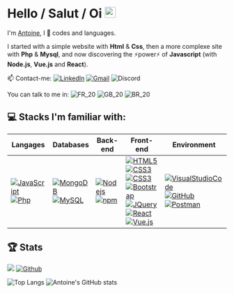 # Hello / Salut / Oi <img height="25" src="https://camo.githubusercontent.com/e8e7b06ecf583bc040eb60e44eb5b8e0ecc5421320a92929ce21522dbc34c891/68747470733a2f2f6d656469612e67697068792e636f6d2f6d656469612f6876524a434c467a6361737252346961377a2f67697068792e676966">

I'm [Antoine](https://antoinebollinger.github.io/), I 💙 codes and languages.

I started with a simple website with **Html** & **Css**, then a more complexe site with **Php** & **Mysql**, and now discovering the ⚡power⚡ of **Javascript** (with **Node.js**, **Vue.js** and **React**).

📫 Contact-me:
[![LinkedIn](https://img.shields.io/badge/-LinkedIn-blue?logo=linkedin)](https://www.linkedin.com/in/antoinebollinger)
[![Gmail](https://img.shields.io/badge/-Gmail-black?logo=gmail)](mailto:antoine.bollinger@gmail.com)
![Discord](https://img.shields.io/badge/-AntoineBo%239898-black?logo=discord)

You can talk to me in:
![FR_20](https://user-images.githubusercontent.com/56133015/116658351-1a815380-a990-11eb-9ee6-d8ac3eafe36a.jpg)
![GB_20](https://user-images.githubusercontent.com/56133015/116658353-1b19ea00-a990-11eb-92af-9e38a7880e15.jpg)
![BR_20](https://user-images.githubusercontent.com/56133015/116658354-1b19ea00-a990-11eb-9327-f47cee7acb6f.jpg)

## 💻 Stacks I'm familiar with:

| Langages | Databases | Back-end |Front-end | Environment |
| --- | --- | --- | --- | --- |
| [![JavaScript](https://img.shields.io/badge/-JavaScript-black?logo=javascript)](https://developer.mozilla.org/fr/docs/Web/JavaScript) <br> [![Php](https://img.shields.io/badge/-Php-blue?logo=php)](https://www.php.net) | [![MongoDB](https://img.shields.io/badge/-MongoDB-green?logo=mongodb)](https://www.mongodb.com) <br> [![MySQL](https://img.shields.io/badge/-MySQL-orange?logo=mysql)](https://www.mysql.com) | [![Nodejs](https://img.shields.io/badge/-Nodejs-black?logo=Node.js)](https://nodejs.org) <br> [![npm](https://img.shields.io/npm/v/npm.svg?logo=npm)](https://www.npmjs.com) | [![HTML5](https://img.shields.io/badge/-HTML5-E34F26?logo=html5&logoColor=white)](https://developer.mozilla.org/en-US/docs/Web/HTML) <br> [![CSS3](https://img.shields.io/badge/-CSS3-1572B6?logo=css3)](https://developer.mozilla.org/en-US/docs/Web/CSS) <br> [![CSS3](https://img.shields.io/badge/-SASS-pink?logo=sass)](https://sass-lang.com) <br> [![Bootstrap](https://img.shields.io/badge/-Bootstrap-563D7C?logo=bootstrap)](https://getbootstrap.com) <br> [![JQuery](https://img.shields.io/badge/-JQuery-blue?logo=jquery)](https://jquery.com) <br> [![React](https://img.shields.io/badge/-React-blue?logo=react)](https://reactjs.org) <br> [![Vue.js](https://img.shields.io/badge/-Vue.js-green?logo=vue.js)](https://vuejs.org) | [![VisualStudioCode](https://img.shields.io/badge/-VisualStudioCode-blue?logo=visualstudio)](https://code.visualstudio.com) <br> [![GitHub](https://img.shields.io/badge/-GitHub-black?logo=github)](https://github.com) <br> [![Postman](https://img.shields.io/badge/-Postman-orange?logo=postman)](https://www.postman.com) |

## 🏆 Stats

![](https://komarev.com/ghpvc/?username=antoinebollinger&color=yellow) [![Github](https://img.shields.io/github/followers/antoinebollinger?label=Followers&logo=Github)](https://github.com/antoinebollinger)

![Top Langs](https://github-readme-stats.vercel.app/api/top-langs/?username=antoinebollinger&show_icons=true&include_all_commits=true&layout=compact&hide_title=true&hide_border=true) ![Antoine's GitHub stats](https://github-readme-stats.vercel.app/api?username=antoinebollinger&hide_title=true&hide_border=true&show_icons=true)
